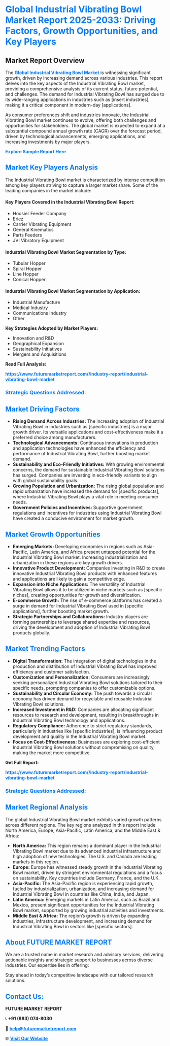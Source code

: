 <h1 style="color: #007BFF;">Global Industrial Vibrating Bowl Market Report 2025-2033: Driving Factors, Growth Opportunities, and Key Players</h1>

<section id="overview">
<h2>Market Report Overview</h2>
<p>The <a href="https://www.futuremarketreport.com//industry-report/industrial-vibrating-bowl-market" style="color: #007BFF; text-decoration: none;"><strong>Global Industrial Vibrating Bowl Market</strong></a> is witnessing significant growth, driven by increasing demand across various industries. This report delves into the key aspects of the Industrial Vibrating Bowl market, providing a comprehensive analysis of its current status, future potential, and challenges. The demand for Industrial Vibrating Bowl has surged due to its wide-ranging applications in industries such as [insert industries], making it a critical component in modern-day [applications].</p>
<p>As consumer preferences shift and industries innovate, the Industrial Vibrating Bowl market continues to evolve, offering both challenges and opportunities for stakeholders. The global market is expected to expand at a substantial compound annual growth rate (CAGR) over the forecast period, driven by technological advancements, emerging applications, and increasing investments by major players.</p>
</section>

<section id="overview">
<p><a href="https://www.futuremarketreport.com//request-sample/reportId=52485" style="color: #007BFF; text-decoration: none;"><strong>Explore Sample Report Here</strong></a></p>
</section>

<section id="key-players">
<h2 style="color: #007BFF;">Market Key Players Analysis</h2>
<p>The Industrial Vibrating Bowl market is characterized by intense competition among key players striving to capture a larger market share. Some of the leading companies in the market include:</p>
<h4>Key Players Covered in the Industrial Vibrating Bowl Report:</h4>
<ul><li>Hoosier Feeder Company</li><li>Eriez</li><li>Carrier Vibrating Equipment</li><li>General Kinematics</li><li>Parts Feeders</li><li>JVI Vibratory Equipment</li></ul>
<h4>Industrial Vibrating Bowl Market Segmentation by Type:</h4>
<ul><li>Tubular Hopper</li><li>Spiral Hopper</li><li>Line Hopper</li><li>Conical Hopper</li></ul>

<h4>Industrial Vibrating Bowl Market Segmentation by Application:</h4>
<ul><li>Industrial Manufacture</li><li>Medical Industry</li><li>Communications Industry</li><li>Other</li></ul>
<p><strong>Key Strategies Adopted by Market Players:</strong></p>
<ul>
<li>Innovation and R&D</li>
<li>Geographical Expansion</li>
<li>Sustainability Initiatives</li>
<li>Mergers and Acquisitions</li>
</ul>
</section>

<section>
<p><strong>Read Full Analysis: </strong></p><a href="https://www.futuremarketreport.com//industry-report/industrial-vibrating-bowl-market" style="color: #007BFF; text-decoration: none;"><strong>https://www.futuremarketreport.com//industry-report/industrial-vibrating-bowl-market</strong></a>
<h3 style="color: #007BFF;">Strategic Questions Addressed:</h3>
</section>

<section id="driving-factors">
<h2 style="color: #007BFF;">Market Driving Factors</h2>
<ul>
<li><strong>Rising Demand Across Industries:</strong> The increasing adoption of Industrial Vibrating Bowl in industries such as [specific industries] is a major growth driver. Its versatile applications and cost-effectiveness make it a preferred choice among manufacturers.</li>
<li><strong>Technological Advancements:</strong> Continuous innovations in production and application technologies have enhanced the efficiency and performance of Industrial Vibrating Bowl, further boosting market demand.</li>
<li><strong>Sustainability and Eco-Friendly Initiatives:</strong> With growing environmental concerns, the demand for sustainable Industrial Vibrating Bowl solutions has surged. Companies are investing in eco-friendly variants to align with global sustainability goals.</li>
<li><strong>Growing Population and Urbanization:</strong> The rising global population and rapid urbanization have increased the demand for [specific products], where Industrial Vibrating Bowl plays a vital role in meeting consumer needs.</li>
<li><strong>Government Policies and Incentives:</strong> Supportive government regulations and incentives for industries using Industrial Vibrating Bowl have created a conducive environment for market growth.</li>
</ul>
</section>

<section id="growth-opportunities">
<h2 style="color: #007BFF;">Market Growth Opportunities</h2>
<ul>
<li><strong>Emerging Markets:</strong> Developing economies in regions such as Asia-Pacific, Latin America, and Africa present untapped potential for the Industrial Vibrating Bowl market. Increasing industrialization and urbanization in these regions are key growth drivers.</li>
<li><strong>Innovative Product Development:</strong> Companies investing in R&D to create innovative Industrial Vibrating Bowl products with enhanced features and applications are likely to gain a competitive edge.</li>
<li><strong>Expansion into Niche Applications:</strong> The versatility of Industrial Vibrating Bowl allows it to be utilized in niche markets such as [specific niches], creating opportunities for growth and diversification.</li>
<li><strong>E-commerce Growth:</strong> The rise of e-commerce platforms has created a surge in demand for Industrial Vibrating Bowl used in [specific applications], further boosting market growth.</li>
<li><strong>Strategic Partnerships and Collaborations:</strong> Industry players are forming partnerships to leverage shared expertise and resources, driving the development and adoption of Industrial Vibrating Bowl products globally.</li>
</ul>
</section>

<section id="trending-factors">
<h2 style="color: #007BFF;">Market Trending Factors</h2>
<ul>
<li><strong>Digital Transformation:</strong> The integration of digital technologies in the production and distribution of Industrial Vibrating Bowl has improved efficiency and customer satisfaction.</li>
<li><strong>Customization and Personalization:</strong> Consumers are increasingly seeking personalized Industrial Vibrating Bowl solutions tailored to their specific needs, prompting companies to offer customizable options.</li>
<li><strong>Sustainability and Circular Economy:</strong> The push towards a circular economy has driven demand for recyclable and reusable Industrial Vibrating Bowl solutions.</li>
<li><strong>Increased Investment in R&D:</strong> Companies are allocating significant resources to research and development, resulting in breakthroughs in Industrial Vibrating Bowl technology and applications.</li>
<li><strong>Regulatory Compliance:</strong> Adherence to strict regulatory standards, particularly in industries like [specific industries], is influencing product development and quality in the Industrial Vibrating Bowl market.</li>
<li><strong>Focus on Cost-Effectiveness:</strong> Businesses are exploring cost-efficient Industrial Vibrating Bowl solutions without compromising on quality, making the market more competitive.</li>
</ul>
</section>

<section>
<p><strong>Get Full Report: </strong></p><a href="https://www.futuremarketreport.com//industry-report/industrial-vibrating-bowl-market" style="color: #007BFF; text-decoration: none;"><strong>https://www.futuremarketreport.com//industry-report/industrial-vibrating-bowl-market</strong></a>
<h3 style="color: #007BFF;">Strategic Questions Addressed:</h3>
</section>


<section id="regional-analysis">
<h2 style="color: #007BFF;">Market Regional Analysis</h2>
<p>The global Industrial Vibrating Bowl market exhibits varied growth patterns across different regions. The key regions analyzed in this report include North America, Europe, Asia-Pacific, Latin America, and the Middle East & Africa:</p>
<ul>
<li><strong>North America:</strong> This region remains a dominant player in the Industrial Vibrating Bowl market due to its advanced industrial infrastructure and high adoption of new technologies. The U.S. and Canada are leading markets in this region.</li>
<li><strong>Europe:</strong> Europe has witnessed steady growth in the Industrial Vibrating Bowl market, driven by stringent environmental regulations and a focus on sustainability. Key countries include Germany, France, and the U.K.</li>
<li><strong>Asia-Pacific:</strong> The Asia-Pacific region is experiencing rapid growth, fueled by industrialization, urbanization, and increasing demand for Industrial Vibrating Bowl in countries like China, India, and Japan.</li>
<li><strong>Latin America:</strong> Emerging markets in Latin America, such as Brazil and Mexico, present significant opportunities for the Industrial Vibrating Bowl market, supported by growing industrial activities and investments.</li>
<li><strong>Middle East & Africa:</strong> The region’s growth is driven by expanding industries, infrastructure development, and increasing demand for Industrial Vibrating Bowl in sectors like [specific sectors].</li>
</ul>
</section>

<footer>
<h2 style="color: #007BFF;">About FUTURE MARKET REPORT</h2>
<p>We are a trusted name in market research and advisory services, delivering actionable insights and strategic support to businesses across diverse industries. Our expertise lies in offering:</p>

<p>Stay ahead in today’s competitive landscape with our tailored research solutions.</p>

<h2 style="color: #007BFF;">Contact Us:</h2>
<p><strong>FUTURE MARKET REPORT</strong></p>
<p>📞 <strong>+91 (883) 074-8030</strong></p>
<p>📧 <strong><a href="mailto:help@futuremarketreport.com" style="color: #007BFF;">help@futuremarketreport.com</a></strong></p>
<p>🌐 <strong><a href="https://www.futuremarketreport.com/" style="color: #007BFF;">Visit Our Website</a></strong></p>
</footer>
